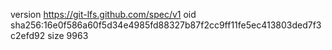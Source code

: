 version https://git-lfs.github.com/spec/v1
oid sha256:16e0f586a60f5d34e4985fd88327b87f2cc9ff11fe5ec413803ded7f3c2efd92
size 9963
